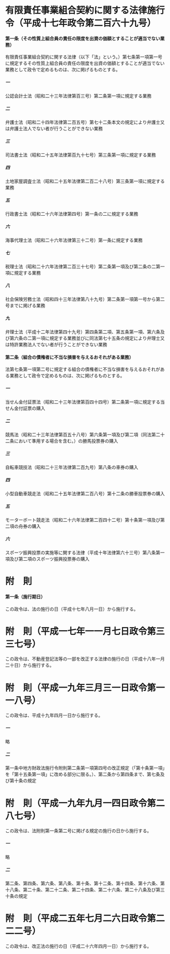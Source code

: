 # 有限責任事業組合契約に関する法律施行令（平成十七年政令第二百六十九号）
#### 第一条（その性質上組合員の責任の限度を出資の価額とすることが適当でない業務）
有限責任事業組合契約に関する法律（以下「法」という。）第七条第一項第一号に規定するその性質上組合員の責任の限度を出資の価額とすることが適当でない業務として政令で定めるものは、次に掲げるものとする。
##### 一
公認会計士法（昭和二十三年法律第百三号）第二条第一項に規定する業務
##### 二
弁護士法（昭和二十四年法律第二百五号）第七十二条本文の規定により弁護士又は弁護士法人でない者が行うことができない業務
##### 三
司法書士法（昭和二十五年法律第百九十七号）第三条第一項に規定する業務
##### 四
土地家屋調査士法（昭和二十五年法律第二百二十八号）第三条第一項に規定する業務
##### 五
行政書士法（昭和二十六年法律第四号）第一条の二に規定する業務
##### 六
海事代理士法（昭和二十六年法律第三十二号）第一条に規定する業務
##### 七
税理士法（昭和二十六年法律第二百三十七号）第二条第一項及び第二条の二第一項に規定する業務
##### 八
社会保険労務士法（昭和四十三年法律第八十九号）第二条第一項第一号から第二号までに掲げる業務
##### 九
弁理士法（平成十二年法律第四十九号）第四条第二項、第五条第一項、第六条及び第六条の二第一項に規定する業務並びに同法第七十五条の規定により弁理士又は特許業務法人でない者が行うことができない業務
#### 第二条（組合の債権者に不当な損害を与えるおそれがある業務）
法第七条第一項第二号に規定する組合の債権者に不当な損害を与えるおそれがある業務として政令で定めるものは、次に掲げるものとする。
##### 一
当せん金付証票法（昭和二十三年法律第百四十四号）第二条第一項に規定する当せん金付証票の購入
##### 二
競馬法（昭和二十三年法律第百五十八号）第六条第一項及び第二項（同法第二十二条において準用する場合を含む。）の勝馬投票券の購入
##### 三
自転車競技法（昭和二十三年法律第二百九号）第八条の車券の購入
##### 四
小型自動車競走法（昭和二十五年法律第二百八号）第十二条の勝車投票券の購入
##### 五
モーターボート競走法（昭和二十六年法律第二百四十二号）第十条第一項及び第二項の舟券の購入
##### 六
スポーツ振興投票の実施等に関する法律（平成十年法律第六十三号）第八条第一項及び第二項のスポーツ振興投票券の購入
# 附　則
#### 第一条（施行期日）
この政令は、法の施行の日（平成十七年八月一日）から施行する。
# 附　則（平成一七年一一月七日政令第三三七号）
この政令は、不動産登記法等の一部を改正する法律の施行の日（平成十八年一月二十日）から施行する。
# 附　則（平成一九年三月三一日政令第一一八号）
この政令は、平成十九年四月一日から施行する。
##### 一
略
##### 二
第一条中地方財政法施行令附則第二条第一項第四号の改正規定（「第十条第一項」を「第十五条第一項」に改める部分に限る。）、第二条から第四条まで、第七条及び第十条の規定
# 附　則（平成一九年九月一四日政令第二八七号）
この政令は、法附則第一条第二号に掲げる規定の施行の日から施行する。
##### 一
略
##### 二
第二条、第四条、第六条、第八条、第十条、第十二条、第十四条、第十六条、第十八条、第二十条、第二十二条、第二十四条、第二十六条、第二十八条及び第三十条の規定
# 附　則（平成二五年七月二六日政令第二二二号）
この政令は、改正法の施行の日（平成二十六年四月一日）から施行する。

